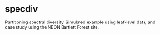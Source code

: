 # specdiv
Partitioning spectral diversity. Simulated example using leaf-level data, and case study using the NEON Bartlett Forest site.
